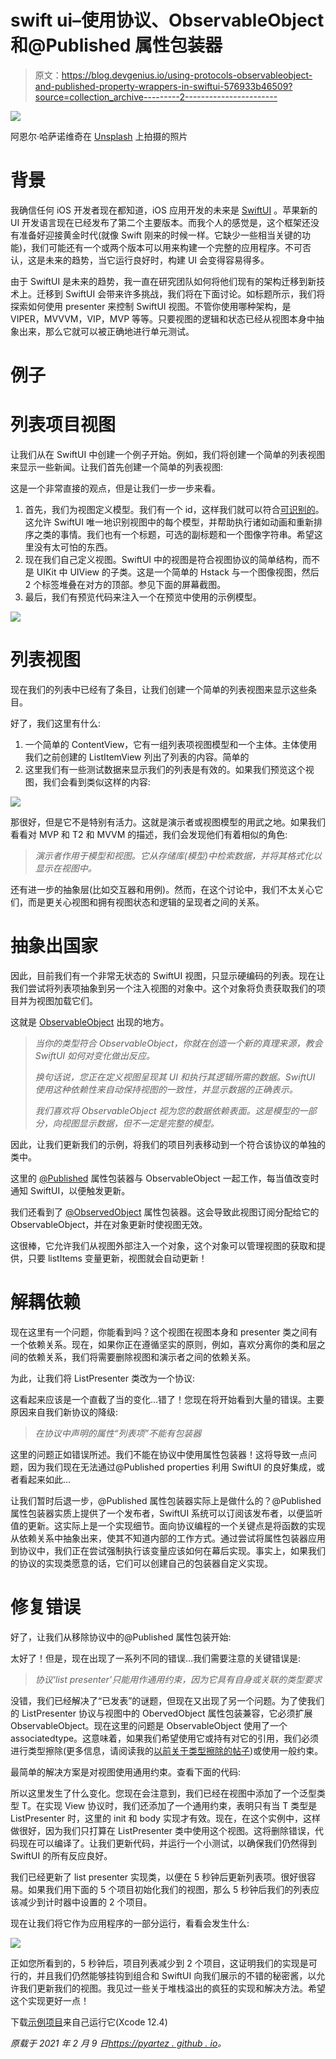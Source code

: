 # swift ui–使用协议、ObservableObject 和@Published 属性包装器

> 原文：<https://blog.devgenius.io/using-protocols-observableobject-and-published-property-wrappers-in-swiftui-576933b46509?source=collection_archive---------2----------------------->

![](img/75172df449a70e1b05385689f1b37ba2.png)

阿恩尔·哈萨诺维奇在 [Unsplash](https://unsplash.com?utm_source=medium&utm_medium=referral) 上拍摄的照片

# 背景

我确信任何 iOS 开发者现在都知道，iOS 应用开发的未来是 [SwiftUI](https://developer.apple.com/xcode/swiftui/) 。苹果新的 UI 开发语言现在已经发布了第二个主要版本。而我个人的感觉是，这个框架还没有准备好迎接黄金时代(就像 Swift 刚来的时候一样。它缺少一些相当关键的功能)，我们可能还有一个或两个版本可以用来构建一个完整的应用程序。不可否认，这是未来的趋势，当它运行良好时，构建 UI 会变得容易得多。

由于 SwiftUI 是未来的趋势，我一直在研究团队如何将他们现有的架构迁移到新技术上。迁移到 SwiftUI 会带来许多挑战，我们将在下面讨论。如标题所示，我们将探索如何使用 presenter 来控制 SwiftUI 视图。不管你使用哪种架构，是 VIPER，MVVVM，VIP，MVP 等等。只要视图的逻辑和状态已经从视图本身中抽象出来，那么它就可以被正确地进行单元测试。

# 例子

# 列表项目视图

让我们从在 SwiftUI 中创建一个例子开始。例如，我们将创建一个简单的列表视图来显示一些新闻。让我们首先创建一个简单的列表视图:

这是一个非常直接的观点，但是让我们一步一步来看。

1.  首先，我们为视图定义模型。我们有一个 id，这样我们就可以符合[可识别的](https://developer.apple.com/documentation/swift/identifiable)。这允许 SwiftUI 唯一地识别视图中的每个模型，并帮助执行诸如动画和重新排序之类的事情。我们也有一个标题，可选的副标题和一个图像字符串。希望这里没有太可怕的东西。
2.  现在我们自己定义视图。SwiftUI 中的视图是符合视图协议的简单结构，而不是 UIKit 中 UIView 的子类。这是一个简单的 Hstack 与一个图像视图，然后 2 个标签堆叠在对方的顶部。参见下面的屏幕截图。
3.  最后，我们有预览代码来注入一个在预览中使用的示例模型。

![](img/b0e4ae5841db545a7918178ddc28d5b6.png)

# 列表视图

现在我们的列表中已经有了条目，让我们创建一个简单的列表视图来显示这些条目。

好了，我们这里有什么:

1.  一个简单的 ContentView，它有一组列表项视图模型和一个主体。主体使用我们之前创建的 ListItemView 列出了列表的内容。简单的
2.  这里我们有一些测试数据来显示我们的列表是有效的。如果我们预览这个视图，我们会看到类似这样的内容:

![](img/a3a637541b18c054d2f9bdbc47f3dc7c.png)

那很好，但是它不是特别有活力。这就是演示者或视图模型的用武之地。如果我们看看对 MVP 和 T2 和 MVVM 的描述，我们会发现他们有着相似的角色:

> *演示者作用于模型和视图。它从存储库(模型)中检索数据，并将其格式化以显示在视图中。*

还有进一步的抽象层(比如交互器和用例)。然而，在这个讨论中，我们不太关心它们，而是更关心视图和拥有视图状态和逻辑的呈现者之间的关系。

# 抽象出国家

因此，目前我们有一个非常无状态的 SwiftUI 视图，只显示硬编码的列表。现在让我们尝试将列表项抽象到另一个注入视图的对象中。这个对象将负责获取我们的项目并为视图加载它们。

这就是 [ObservableObject](https://developer.apple.com/documentation/combine/observableobject) 出现的地方。

> *当你的类型符合 ObservableObject，你就在创造一个新的真理来源，教会 SwiftUI 如何对变化做出反应。*
> 
> *换句话说，您正在定义视图呈现其 UI 和执行其逻辑所需的数据。SwiftUI 使用这种依赖性来自动保持视图的一致性，并显示数据的正确表示。*
> 
> *我们喜欢将 ObservableObject 视为您的数据依赖表面。这是模型的一部分，向视图显示数据，但不一定是完整的模型。*

因此，让我们更新我们的示例，将我们的项目列表移动到一个符合该协议的单独的类中。

这里的 [@Published](https://developer.apple.com/documentation/combine/published) 属性包装器与 ObservableObject 一起工作，每当值改变时通知 SwiftUI，以便触发更新。

我们还看到了 [@ObservedObject](https://developer.apple.com/documentation/swiftui/observedobject) 属性包装器。这会导致此视图订阅分配给它的 ObservableObject，并在对象更新时使视图无效。

这很棒，它允许我们从视图外部注入一个对象，这个对象可以管理视图的获取和提供，只要 listItems 变量更新，视图就会自动更新！

# 解耦依赖

现在这里有一个问题，你能看到吗？这个视图在视图本身和 presenter 类之间有一个依赖关系。现在，如果你正在遵循坚实的原则，例如，喜欢分离你的类和层之间的依赖关系，我们将需要删除视图和演示者之间的依赖关系。

为此，让我们将 ListPresenter 类改为一个协议:

这看起来应该是一个直截了当的变化…错了！您现在将开始看到大量的错误。主要原因来自我们新协议的降级:

> *在协议中声明的属性“列表项”不能有包装器*

这里的问题正如错误所述。我们不能在协议中使用属性包装器！这将导致一点问题，因为我们现在无法通过@Published properties 利用 SwiftUI 的良好集成，或者看起来如此…

让我们暂时后退一步，@Published 属性包装器实际上是做什么的？@Published 属性包装器实质上提供了一个发布者，SwiftUI 系统可以订阅该发布者，以便监听值的更新。这实际上是一个实现细节。面向协议编程的一个关键点是将函数的实现从依赖关系中抽象出来，使其不知道内部的工作方式。通过尝试将属性包装器应用到协议中，我们正在尝试强制执行该变量应该如何在幕后实现。事实上，如果我们的协议的实现类愿意的话，它们可以创建自己的包装器自定义实现。

# 修复错误

好了，让我们从移除协议中的@Published 属性包装开始:

太好了！但是，现在出现了一系列不同的错误…我们需要注意的关键错误是:

> *协议‘list presenter’只能用作通用约束，因为它具有自身或关联的类型要求*

没错，我们已经解决了“已发表”的谜题，但现在又出现了另一个问题。为了使我们的 ListPresenter 协议与视图中的 ObervedObject 属性包装兼容，它必须扩展 ObservableObject。现在这里的问题是 ObservableObject 使用了一个 associatedtype。这意味着，如果我们希望使用它或持有对它的引用，我们必须进行类型擦除(更多信息，请阅读我的[以前关于类型擦除的帖子](https://pyartez.github.io/type-erasure/what-is-type-erasure))或使用一般约束。

最简单的解决方案是对视图使用通用约束。查看下面的代码:

所以这里发生了什么变化。您现在会注意到，我们已经在视图中添加了一个泛型类型 T。在实现 View 协议时，我们还添加了一个通用约束，表明只有当 T 类型是 ListPresenter 时，这里的 init 和 body 实现才有效。现在，在这个实例中，这样做很好，因为我们只打算在 ListPresenter 类中使用这个视图。这将删除错误，代码现在可以编译了。让我们更新代码，并运行一个小测试，以确保我们仍然得到 SwiftUI 的所有反应良好。

我们已经更新了 list presenter 实现类，以便在 5 秒钟后更新列表项。很好很容易。如果我们用下面的 5 个项目初始化我们的视图，那么 5 秒钟后我们的列表应该减少到计时器中设置的 2 个项目。

现在让我们将它作为应用程序的一部分运行，看看会发生什么:

![](img/ba110b3956f6e2244742db0f852f4363.png)

正如您所看到的，5 秒钟后，项目列表减少到 2 个项目，这证明我们的实现是可行的，并且我们仍然能够挂钩到组合和 SwiftUI 向我们展示的不错的秘密酱，以允许我们更新我们的视图。我见过一些关于堆栈溢出的疯狂的实现和解决方法。希望这个实现更好一点！

下载[示例项目](https://github.com/pyartez/swiftui-presenter)来自己运行它(Xcode 12.4)

*原载于 2021 年 2 月 9 日*[*https://pyartez . github . io*](https://pyartez.github.io/swiftui/using-protocols-observableobject-published-property-wrappers-swiftui.html)*。*